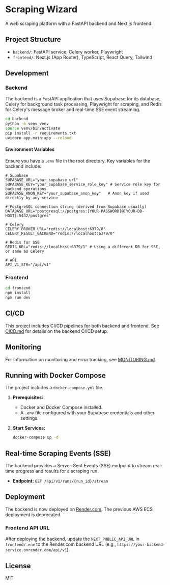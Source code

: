 # Scraping Wizard

A web scraping platform with a FastAPI backend and Next.js frontend.

## Project Structure

- `backend/`: FastAPI service, Celery worker, Playwright
- `frontend/`: Next.js (App Router), TypeScript, React Query, Tailwind

## Development

### Backend

The backend is a FastAPI application that uses Supabase for its database, Celery for background task processing, Playwright for scraping, and Redis for Celery's message broker and real-time SSE event streaming.

```bash
cd backend
python -m venv venv
source venv/bin/activate
pip install -r requirements.txt
uvicorn app.main:app --reload
```

#### Environment Variables

Ensure you have a `.env` file in the root directory. Key variables for the backend include:

```env
# Supabase
SUPABASE_URL="your_supabase_url"
SUPABASE_KEY="your_supabase_service_role_key" # Service role key for backend operations
SUPABASE_ANON_KEY="your_supabase_anon_key"   # Anon key if used directly by any service

# PostgreSQL connection string (derived from Supabase usually)
DATABASE_URL="postgresql://postgres:[YOUR-PASSWORD]@[YOUR-DB-HOST]:5432/postgres"

# Celery
CELERY_BROKER_URL="redis://localhost:6379/0"
CELERY_RESULT_BACKEND="redis://localhost:6379/0"

# Redis for SSE
REDIS_URL="redis://localhost:6379/1" # Using a different DB for SSE, or same as Celery

# API
API_V1_STR="/api/v1"
```

### Frontend

```bash
cd frontend
npm install
npm run dev
```

## CI/CD

This project includes CI/CD pipelines for both backend and frontend. See [CICD.md](backend/CICD.md) for details on the backend CI/CD setup.

## Monitoring

For information on monitoring and error tracking, see [MONITORING.md](MONITORING.md).

## Running with Docker Compose

The project includes a `docker-compose.yml` file.

1. **Prerequisites:**
   * Docker and Docker Compose installed.
   * A `.env` file configured with your Supabase credentials and other settings.

2. **Start Services:**
   ```bash
   docker-compose up -d
   ```

## Real-time Scraping Events (SSE)

The backend provides a Server-Sent Events (SSE) endpoint to stream real-time progress and results for a scraping run.

* **Endpoint:** `GET /api/v1/runs/{run_id}/stream`

## Deployment

The backend is now deployed on [Render.com](https://render.com/). The previous AWS ECS deployment is deprecated.

### Frontend API URL
After deploying the backend, update the `NEXT_PUBLIC_API_URL` in `frontend/.env` to the Render.com backend URL (e.g., `https://your-backend-service.onrender.com/api/v1`).

## License

MIT 